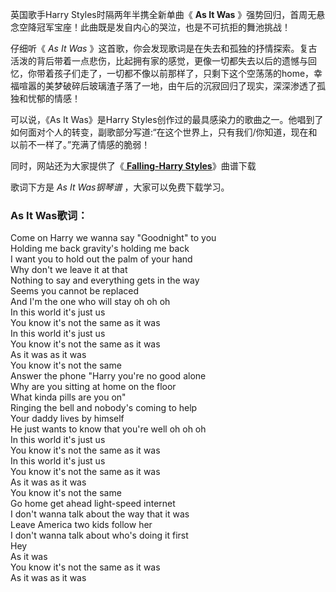 

英国歌手Harry Styles时隔两年半携全新单曲《 **As It Was**
》强势回归，首周无悬念空降冠军宝座！此曲既是发自内心的哭泣，也是不可抗拒的舞池挑战！

仔细听《 _As It Was_
》这首歌，你会发现歌词是在失去和孤独的抒情探索。复古活泼的背后带着一点悲伤，比起拥有家的感觉，更像一切都失去以后的遗憾与回忆，你带着孩子们走了，一切都不像以前那样了，只剩下这个空荡荡的home，幸福喧嚣的美梦破碎后玻璃渣子落了一地，由午后的沉寂回归了现实，深深渗透了孤独和忧郁的情感！

可以说，《As It Was》是Harry
Styles创作过的最具感染力的歌曲之一。他唱到了如何面对个人的转变，副歌部分写道:“在这个世界上，只有我们/你知道，现在和以前不一样了。”充满了情感的脆弱！

同时，网站还为大家提供了《[ **Falling-Harry Styles**](Music-11081-Falling-Harry-Styles.html
"Falling-Harry Styles")》曲谱下载

歌词下方是 _As It Was钢琴谱_ ，大家可以免费下载学习。

### As It Was歌词：

Come on Harry we wanna say "Goodnight" to you  
Holding me back gravity's holding me back  
I want you to hold out the palm of your hand  
Why don't we leave it at that  
Nothing to say and everything gets in the way  
Seems you cannot be replaced  
And I'm the one who will stay oh oh oh  
In this world it's just us  
You know it's not the same as it was  
In this world it's just us  
You know it's not the same as it was  
As it was as it was  
You know it's not the same  
Answer the phone "Harry you're no good alone  
Why are you sitting at home on the floor  
What kinda pills are you on"  
Ringing the bell and nobody's coming to help  
Your daddy lives by himself  
He just wants to know that you're well oh oh oh  
In this world it's just us  
You know it's not the same as it was  
In this world it's just us  
You know it's not the same as it was  
As it was as it was  
You know it's not the same  
Go home get ahead light-speed internet  
I don't wanna talk about the way that it was  
Leave America two kids follow her  
I don't wanna talk about who's doing it first  
Hey  
As it was  
You know it's not the same as it was  
As it was as it was

